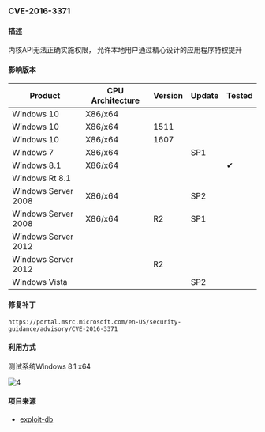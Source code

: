 ### CVE-2016-3371

#### 描述

内核API无法正确实施权限， 允许本地用户通过精心设计的应用程序特权提升

#### 影响版本

| Product             | CPU Architecture | Version | Update | Tested             |
| ------------------- | ---------------- | ------- | ------ | ------------------ |
| Windows 10          | X86/x64          |         |        |                    |
| Windows 10          | X86/x64          | 1511    |        |                    |
| Windows 10          | X86/x64          | 1607    |        |                    |
| Windows 7           | X86/x64          |         | SP1    |                    |
| Windows 8.1         | X86/x64          |         |        | &#10004; |
| Windows Rt 8.1      |                  |         |        |                    |
| Windows Server 2008 | X86/x64          |         | SP2    |                    |
| Windows Server 2008 | X86/x64          | R2      | SP1    |                    |
| Windows Server 2012 |                  |         |        |                    |
| Windows Server 2012 |                  | R2      |        |                    |
| Windows Vista       |                  |         | SP2    |                    |

#### 修复补丁

```
https://portal.msrc.microsoft.com/en-US/security-guidance/advisory/CVE-2016-3371
```

#### 利用方式

测试系统Windows 8.1 x64

![4](https://raw.github.com/Ascotbe/Image/master/Kernelhub/CVE-2016-3371_win_8.1_x64.gif)

#### 项目来源

- [exploit-db](https://www.exploit-db.com/exploits/40429)

